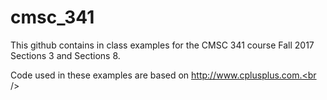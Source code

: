 # cmsc_341

This github contains in class examples for the CMSC 341 course Fall 2017 Sections 3
and Sections 8.<br /> 

Code used in these examples are based on http://www.cplusplus.com.<br /> 
